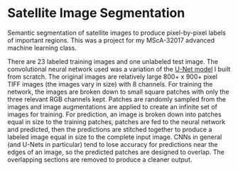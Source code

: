 # Satellite Image Segmentation
Semantic segmentation of satellite images to produce pixel-by-pixel labels of important regions. This was a project for my MScA-32017 advanced machine learning class.

There are 23 labeled training images and one unlabeled test image. The convolutional neural network used was a variation of the [U-Net model](https://arxiv.org/abs/1505.04597) I built from scratch. The original images are relatively large 800+ x 900+ pixel TIFF images (the images vary in size) with 8 channels. For training the network, the images are broken down to small square patches with only the three relevant RGB channels kept. Patches are randomly sampled from the images and image augmentations are applied to create an infinite set of images for training. For prediction, an image is broken down into patches equal in size to the training patches, patches are fed to the neural network and predicted, then the predictions are stitched together to produce a labeled image equal in size to the complete input image. CNNs in general (and U-Nets in particular) tend to lose accuracy for predictions near the edges of an image, so the predicted patches are designed to overlap. The overlapping sections are removed to produce a cleaner output.
